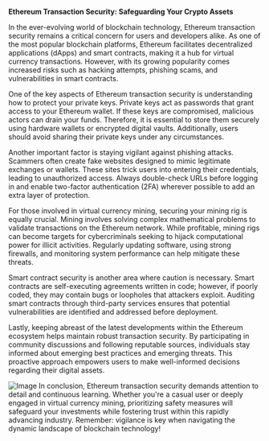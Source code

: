 **Ethereum Transaction Security: Safeguarding Your Crypto Assets**

In the ever-evolving world of blockchain technology, Ethereum transaction security remains a critical concern for users and developers alike. As one of the most popular blockchain platforms, Ethereum facilitates decentralized applications (dApps) and smart contracts, making it a hub for virtual currency transactions. However, with its growing popularity comes increased risks such as hacking attempts, phishing scams, and vulnerabilities in smart contracts.

One of the key aspects of Ethereum transaction security is understanding how to protect your private keys. Private keys act as passwords that grant access to your Ethereum wallet. If these keys are compromised, malicious actors can drain your funds. Therefore, it is essential to store them securely using hardware wallets or encrypted digital vaults. Additionally, users should avoid sharing their private keys under any circumstances.

Another important factor is staying vigilant against phishing attacks. Scammers often create fake websites designed to mimic legitimate exchanges or wallets. These sites trick users into entering their credentials, leading to unauthorized access. Always double-check URLs before logging in and enable two-factor authentication (2FA) wherever possible to add an extra layer of protection.

For those involved in virtual currency mining, securing your mining rig is equally crucial. Mining involves solving complex mathematical problems to validate transactions on the Ethereum network. While profitable, mining rigs can become targets for cybercriminals seeking to hijack computational power for illicit activities. Regularly updating software, using strong firewalls, and monitoring system performance can help mitigate these threats.

Smart contract security is another area where caution is necessary. Smart contracts are self-executing agreements written in code; however, if poorly coded, they may contain bugs or loopholes that attackers exploit. Auditing smart contracts through third-party services ensures that potential vulnerabilities are identified and addressed before deployment.

Lastly, keeping abreast of the latest developments within the Ethereum ecosystem helps maintain robust transaction security. By participating in community discussions and following reputable sources, individuals stay informed about emerging best practices and emerging threats. This proactive approach empowers users to make well-informed decisions regarding their digital assets.


![Image](https://github.com/user-attachments/assets/31692037-0104-4703-abd1-696b6a7dd41b)
In conclusion, Ethereum transaction security demands attention to detail and continuous learning. Whether you're a casual user or deeply engaged in virtual currency mining, prioritizing safety measures will safeguard your investments while fostering trust within this rapidly advancing industry. Remember: vigilance is key when navigating the dynamic landscape of blockchain technology!